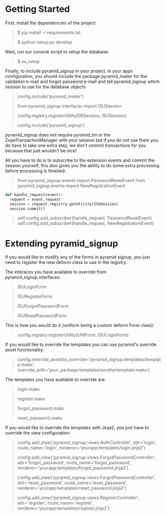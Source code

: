 Getting Started
=====================
First, Install the dependencies of the project:

>  $ pip install -r requirements.txt
>
>  $ python setup.py develop

Next, run our console script to setup the database:

> $ su_setup <your app config.ini>

Finally, to include pyramid_signup in your project, in your apps configuration,
you should include the package pyramid_mailer for the validation e-mail and forgot
password e-mail and tell pyramid_signup which session to use for the database objects.

>  config.include('pyramid_mailer')
>
>  from pyramid_signup.interfaces import ISUSession
>
>  config.registry.registerUtility(DBSession, ISUSession)
>
>  config.include('pyramid_signup')

pyramid_signup does not require pyramid_tm or the ZopeTransactionManager with your
session but if you do not use them you do have to take one extra step, we don't commit
transactions for you because that just wouldn't be nice!

All you have to do is to subscribe to the extension events and commit the session yourself,
this also gives you the ability to do some extra processing before processing is finished:

> from pyramid_signup.events import PasswordResetEvent
> from pyramid_signup.events import NewRegistrationEvent

``` python
def handle_request(event):
  request = event.request
  session = request.registry.getUtility(ISUSession)
  session.commit()
```

>    self.config.add_subscriber(handle_request, PasswordResetEvent)
>    self.config.add_subscriber(handle_request, NewRegistrationEvent)



Extending pyramid_signup
=============================
If you would like to modify any of the forms in pyramid signup, you just need
to register the new deform class to use in the registry.

The interaces you have available to override from pyramid_signup.interfaces:

>  ISULoginForm
>
>  ISURegisterForm
>
>  ISUForgotPasswordForm
>
>  ISUResetPasswordForm
>

This is how you would do it (uniform being a custom deform Form class):

>  config.registry.registerUtility(UNIForm, ISULoginForm)
>

If you would like to override the templates you can use pyramid's override asset 
functionality:

>    config.override_asset(to_override='pyramid_signup:templates/template.mako', override_with='your_package:templates/anothertemplate.mako')

The templates you have available to override are:
>  login.mako
>
>  register.mako
>
>  forgot_password.mako
>
>  reset_password.mako
>

If you would like to override the templates with Jinja2, you just have to override
the view configuration:

>    config.add_view('pyramid_signup.views.AuthController', attr='login', route_name='login', renderer='yourapp:templates/login.jinja2')
>
>    config.add_view('pyramid_signup.views.ForgotPasswordController', attr='forgot_password', route_name='forgot_password', renderer='yourapp:templates/forgot_password.jinja2')
>
>    config.add_view('pyramid_signup.views.ForgotPasswordController', attr='reset_password', route_name='reset_password', renderer='yourapp:templates/reset_password.jinja2')
>
>    config.add_view('pyramid_signup.views.RegisterController', attr='register', route_name='register', renderer='yourapp:templates/register.jinja2')
>
